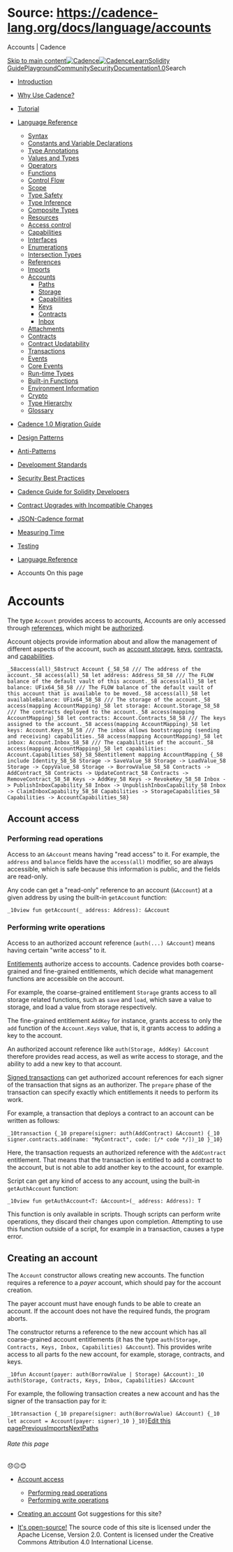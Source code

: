 # Source: https://cadence-lang.org/docs/language/accounts




Accounts | Cadence




[Skip to main content](#__docusaurus_skipToContent_fallback)[![Cadence](/img/logo.svg)![Cadence](/img/logo.svg)](/)[Learn](/learn)[Solidity Guide](/docs/solidity-to-cadence)[Playground](https://play.flow.com/)[Community](/community)[Security](https://flow.com/flow-responsible-disclosure/)[Documentation](/docs/)[1.0](/docs/)Search

* [Introduction](/docs/)
* [Why Use Cadence?](/docs/why)
* [Tutorial](/docs/tutorial/first-steps)
* [Language Reference](/docs/language/)
  + [Syntax](/docs/language/syntax)
  + [Constants and Variable Declarations](/docs/language/constants-and-variables)
  + [Type Annotations](/docs/language/type-annotations)
  + [Values and Types](/docs/language/values-and-types)
  + [Operators](/docs/language/operators)
  + [Functions](/docs/language/functions)
  + [Control Flow](/docs/language/control-flow)
  + [Scope](/docs/language/scope)
  + [Type Safety](/docs/language/type-safety)
  + [Type Inference](/docs/language/type-inference)
  + [Composite Types](/docs/language/composite-types)
  + [Resources](/docs/language/resources)
  + [Access control](/docs/language/access-control)
  + [Capabilities](/docs/language/capabilities)
  + [Interfaces](/docs/language/interfaces)
  + [Enumerations](/docs/language/enumerations)
  + [Intersection Types](/docs/language/intersection-types)
  + [References](/docs/language/references)
  + [Imports](/docs/language/imports)
  + [Accounts](/docs/language/accounts/)
    - [Paths](/docs/language/accounts/paths)
    - [Storage](/docs/language/accounts/storage)
    - [Capabilities](/docs/language/accounts/capabilities)
    - [Keys](/docs/language/accounts/keys)
    - [Contracts](/docs/language/accounts/contracts)
    - [Inbox](/docs/language/accounts/inbox)
  + [Attachments](/docs/language/attachments)
  + [Contracts](/docs/language/contracts)
  + [Contract Updatability](/docs/language/contract-updatability)
  + [Transactions](/docs/language/transactions)
  + [Events](/docs/language/events)
  + [Core Events](/docs/language/core-events)
  + [Run-time Types](/docs/language/run-time-types)
  + [Built-in Functions](/docs/language/built-in-functions)
  + [Environment Information](/docs/language/environment-information)
  + [Crypto](/docs/language/crypto)
  + [Type Hierarchy](/docs/language/type-hierarchy)
  + [Glossary](/docs/language/glossary)
* [Cadence 1.0 Migration Guide](/docs/cadence-migration-guide/)
* [Design Patterns](/docs/design-patterns)
* [Anti-Patterns](/docs/anti-patterns)
* [Development Standards](/docs/project-development-tips)
* [Security Best Practices](/docs/security-best-practices)
* [Cadence Guide for Solidity Developers](/docs/solidity-to-cadence)
* [Contract Upgrades with Incompatible Changes](/docs/contract-upgrades)
* [JSON-Cadence format](/docs/json-cadence-spec)
* [Measuring Time](/docs/measuring-time)
* [Testing](/docs/testing-framework)


* [Language Reference](/docs/language/)
* Accounts
On this page
# Accounts

The type `Account` provides access to accounts,
Accounts are only accessed through [references](/docs/language/references),
which might be [authorized](/docs/language/references#authorized-references).

Account objects provide information about and allow the management of
different aspects of the account, such as [account storage](/docs/language/accounts/storage),
[keys](/docs/language/accounts/keys), [contracts](/docs/language/accounts/contracts),
and [capabilities](/docs/language/accounts/capabilities).

 `_58access(all)_58struct Account {_58_58 /// The address of the account._58 access(all)_58 let address: Address_58_58 /// The FLOW balance of the default vault of this account._58 access(all)_58 let balance: UFix64_58_58 /// The FLOW balance of the default vault of this account that is available to be moved._58 access(all)_58 let availableBalance: UFix64_58_58 /// The storage of the account._58 access(mapping AccountMapping)_58 let storage: Account.Storage_58_58 /// The contracts deployed to the account._58 access(mapping AccountMapping)_58 let contracts: Account.Contracts_58_58 /// The keys assigned to the account._58 access(mapping AccountMapping)_58 let keys: Account.Keys_58_58 /// The inbox allows bootstrapping (sending and receiving) capabilities._58 access(mapping AccountMapping)_58 let inbox: Account.Inbox_58_58 /// The capabilities of the account._58 access(mapping AccountMapping)_58 let capabilities: Account.Capabilities_58}_58_58entitlement mapping AccountMapping {_58 include Identity_58_58 Storage -> SaveValue_58 Storage -> LoadValue_58 Storage -> CopyValue_58 Storage -> BorrowValue_58_58 Contracts -> AddContract_58 Contracts -> UpdateContract_58 Contracts -> RemoveContract_58_58 Keys -> AddKey_58 Keys -> RevokeKey_58_58 Inbox -> PublishInboxCapability_58 Inbox -> UnpublishInboxCapability_58 Inbox -> ClaimInboxCapability_58_58 Capabilities -> StorageCapabilities_58 Capabilities -> AccountCapabilities_58}`
## Account access[​](#account-access "Direct link to Account access")

### Performing read operations[​](#performing-read-operations "Direct link to Performing read operations")

Access to an `&Account` means having "read access" to it.
For example, the `address` and `balance` fields have the `access(all)` modifier,
so are always accessible, which is safe because this information is public,
and the fields are read-only.

Any code can get a "read-only" reference to an account (`&Account`)
at a given address by using the built-in `getAccount` function:

 `_10view fun getAccount(_ address: Address): &Account`
### Performing write operations[​](#performing-write-operations "Direct link to Performing write operations")

Access to an authorized account reference (`auth(...) &Account`)
means having certain "write access" to it.

[Entitlements](/docs/language/access-control#entitlements) authorize access to accounts.
Cadence provides both coarse-grained and fine-grained entitlements,
which decide what management functions are accessible on the account.

For example, the coarse-grained entitlement `Storage` grants access to all
storage related functions, such as `save` and `load`, which save a value to storage,
and load a value from storage respectively.

The fine-grained entitlement `AddKey` for instance,
grants access to only the `add` function of the `Account.Keys` value,
that is, it grants access to adding a key to the account.

An authorized account reference like `auth(Storage, AddKey) &Account`
therefore provides read access, as well as write access to storage,
and the ability to add a new key to that account.

[Signed transactions](/docs/language/transactions) can get authorized account references
for each signer of the transaction that signs as an authorizer.
The `prepare` phase of the transaction can specify exactly which entitlements
it needs to perform its work.

For example, a transaction that deploys a contract to an account can be written as follows:

 `_10transaction {_10 prepare(signer: auth(AddContract) &Account) {_10 signer.contracts.add(name: "MyContract", code: [/* code */])_10 }_10}`

Here, the transaction requests an authorized reference with the `AddContract` entitlement.
That means that the transaction is entitled to add a contract to the account,
but is not able to add another key to the account, for example.

Script can get any kind of access to any account, using the built-in `getAuthAccount` function:

 `_10view fun getAuthAccount<T: &Account>(_ address: Address): T`

This function is only available in scripts.
Though scripts can perform write operations,
they discard their changes upon completion.
Attempting to use this function outside of a script,
for example in a transaction,
causes a type error.

## Creating an account[​](#creating-an-account "Direct link to Creating an account")

The `Account` constructor allows creating new accounts.
The function requires a reference to a *payer* account,
which should pay for the account creation.

The payer account must have enough funds to be able to create an account.
If the account does not have the required funds, the program aborts.

The constructor returns a reference to the new account
which has all coarse-grained account entitlements
(it has the type `auth(Storage, Contracts, Keys, Inbox, Capabilities) &Account`).
This provides write access to all parts fo the new account,
for example, storage, contracts, and keys.

 `_10fun Account(payer: auth(BorrowValue | Storage) &Account):_10 auth(Storage, Contracts, Keys, Inbox, Capabilities) &Account`

For example, the following transaction creates a new account
and has the signer of the transaction pay for it:

 `_10transaction {_10 prepare(signer: auth(BorrowValue) &Account) {_10 let account = Account(payer: signer)_10 }_10}`[Edit this page](https://github.com/onflow/cadence-lang.org/tree/main/docs/language/accounts/index.mdx)[PreviousImports](/docs/language/imports)[NextPaths](/docs/language/accounts/paths)
###### Rate this page

😞😐😊

* [Account access](#account-access)
  + [Performing read operations](#performing-read-operations)
  + [Performing write operations](#performing-write-operations)
* [Creating an account](#creating-an-account)
Got suggestions for this site? 

* [It's open-source!](https://github.com/onflow/cadence-lang.org)
The source code of this site is licensed under the Apache License, Version 2.0.
Content is licensed under the Creative Commons Attribution 4.0 International License.

